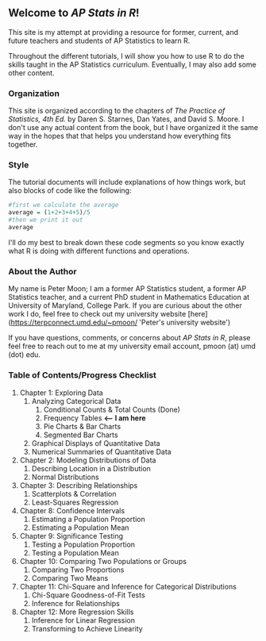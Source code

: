 ## Welcome to _AP Stats in R_! 

This site is my attempt at providing a resource for former, current, and future teachers and students of AP Statistics to learn R. 

Throughout the different tutorials, I will show you how to use R to do the skills taught in the AP Statistics curriculum. Eventually, I may also add some other content. 

### Organization

This site is organized according to the chapters of _The Practice of Statistics, 4th Ed._ by Daren S. Starnes, Dan Yates, and David S. Moore. I don't use any actual content from the book, but I have organized it the same way in the hopes that that helps you understand how everything fits together.

### Style

The tutorial documents will include explanations of how things work, but also blocks of code like the following: 

```r
#first we calculate the average
average = (1+2+3+4+5)/5
#then we print it out
average
```

I'll do my best to break down these code segments so you know exactly what R is doing with different functions and operations.

### About the Author

My name is Peter Moon; I am a former AP Statistics student, a former AP Statistics teacher, and a current PhD student in Mathematics Education at University of Maryland, College Park. If you are curious about the other work I do, feel free to check out my university website [here](https://terpconnect.umd.edu/~pmoon/ 'Peter's university website') 

If you have questions, comments, or concerns about _AP Stats in R_, please feel free to reach out to me at my university email account, pmoon (at) umd (dot) edu.

### Table of Contents/Progress Checklist

1. Chapter 1: Exploring Data
	1. Analyzing Categorical Data
		1. Conditional Counts & Total Counts (Done)
		2. Frequency Tables **<-- I am here**
		3. Pie Charts & Bar Charts
		4. Segmented Bar Charts
	2. Graphical Displays of Quantitative Data
	3. Numerical Summaries of Quantitative Data
2. Chapter 2: Modeling Distributions of Data
	1. Describing Location in a Distribution
	2. Normal Distributions
3. Chapter 3: Describing Relationships
	1. Scatterplots & Correlation
	2. Least-Squares Regression
8. Chapter 8: Confidence Intervals
	1. Estimating a Population Proportion
	2. Estimating a Population Mean
9. Chapter 9: Significance Testing
	1. Testing a Population Proportion
	2. Testing a Population Mean
10. Chapter 10: Comparing Two Populations or Groups
	1. Comparing Two Proportions
	2. Comparing Two Means
11. Chapter 11: Chi-Square and Inference for Categorical Distributions
	1. Chi-Square Goodness-of-Fit Tests
	2. Inference for Relationships
12. Chapter 12: More Regression Skills
	1. Inference for Linear Regression
	2. Transforming to Achieve Linearity